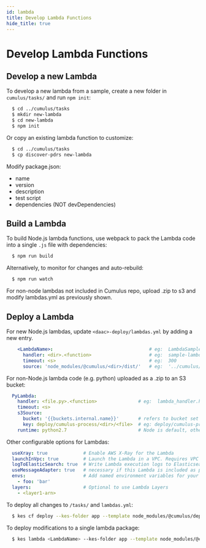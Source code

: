 ```yaml
---
id: lambda
title: Develop Lambda Functions
hide_title: true
---
```


# Develop Lambda Functions

## Develop a new Lambda

To develop a new lambda from a sample, create a new folder in `cumulus/tasks/` and run `npm init`:

```bash
  $ cd ../cumulus/tasks
  $ mkdir new-lambda
  $ cd new-lambda
  $ npm init
```

Or copy an existing lambda function to customize:

```bash
  $ cd ../cumulus/tasks
  $ cp discover-pdrs new-lambda
```

Modify package.json:

* name
* version
* description
* test script
* dependencies (NOT devDependencies)

## Build a Lambda

To build Node.js lambda functions, use webpack to pack the Lambda code into a single `.js` file with dependencies:

```bash
  $ npm run build
```

Alternatively, to monitor for changes and auto-rebuild:

```bash
  $ npm run watch
```

For non-node lambdas not included in Cumulus repo, upload .zip to s3 and modify lambdas.yml as previously shown.

## Deploy a Lambda

For new Node.js lambdas, update `<daac>-deploy/lambdas.yml` by adding a new entry.

```yaml
    <LambdaName>:                                   # eg:  LambdaSample (does not need to conform to dirname)
      handler: <dir>.<function>                     # eg:  sample-lambda.handler (assuming file has module.exports.handler = <someFunc>)
      timeout: <s>                                  # eg:  300
      source: 'node_modules/@cumulus/<dir>/dist/'   # eg:  '../cumulus/cumulus/tasks/sample-lambda/dist/index.js'
```

For non-Node.js lambda code (e.g. python) uploaded as a .zip to an S3 bucket:

```yaml
  PyLambda:
    handler: <file.py>.<function>               # eg:  lambda_handler.handler for lambda_handler.py with:  def handler(event, context):
    timeout: <s>
    s3Source:
      bucket: '{{buckets.internal.name}}'       # refers to bucket set in config.yml
      key: deploy/cumulus-process/<dir>/<file>  # eg: deploy/cumulus-process/modis/0.3.0b3.zip
    runtime: python2.7                          # Node is default, otherwise specify.
```

Other configurable options for Lambdas:

```yaml
  useXray: true             # Enable AWS X-Ray for the Lambda
  launchInVpc: true         # Launch the Lambda in a VPC. Requires VPC configuration for the deployment.
  logToElasticSearch: true  # Write Lambda execution logs to Elasticsearch.
  useMessageAdapter: true   # necessary if this Lambda is included as part of a Cumulus workflow
  envs:                     # Add named environment variables for your Lambda.
    - foo: 'bar'
  layers:                   # Optional to use Lambda Layers
    - <layer1-arn>
```

To deploy all changes to `/tasks/` and `lambdas.yml`:

```bash
  $ kes cf deploy --kes-folder app --template node_modules/@cumulus/deployment/app --region <region> --deployment <deployment-name>
```

To deploy modifications to a single lambda package:

```bash
  $ kes lambda <LambdaName> --kes-folder app --template node_modules/@cumulus/deployment/app --deployment <deployment-name>
```
